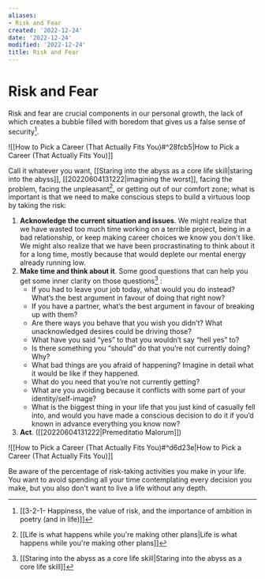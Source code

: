 ```yaml
---
aliases:
- Risk and Fear
created: '2022-12-24'
date: '2022-12-24'
modified: '2022-12-24'
title: Risk and Fear
---
```


# Risk and Fear

Risk and fear are crucial components in our personal growth, the lack of which creates a bubble filled with boredom that gives us a false sense of security[^1].

![[How to Pick a Career (That Actually Fits You)#^28fcb5|How to Pick a Career (That Actually Fits You)]]

Call it whatever you want, [[Staring into the abyss as a core life skill|staring into the abyss]], [[20220604131222|imagining the worst]], facing the problem, facing the unpleasant[^2], or getting out of our comfort zone; what is important is that we need to make conscious steps to build a virtuous loop by taking the risk:

1. **Acknowledge the current situation and issues**. We might realize that we have wasted too much time working on a terrible project, being in a bad relationship, or keep making career choices we know you don't like. We might also realize that we have been procrastinating to think about it for a long time, mostly because that would deplete our mental energy already running low.
2. **Make time and think about it**. Some good questions that can help you get some inner clarity on those questions[^3] :
	* If you had to leave your job today, what would you do instead? What’s the best argument in favour of doing that right now?
	* If you have a partner, what’s the best argument in favour of breaking up with them?
	* Are there ways you behave that you wish you didn’t? What unacknowledged desires could be driving those?
	* What have you said “yes” to that you wouldn’t say “hell yes” to?
	* Is there something you “should” do that you’re not currently doing? Why?
	* What bad things are you afraid of happening? Imagine in detail what it would be like if they happened.
	* What do you need that you’re not currently getting?
	* What are you avoiding because it conflicts with some part of your identity/self-image?
	* What is the biggest thing in your life that you just kind of casually fell into, and would you have made a conscious decision to do it if you’d known in advance everything you know now?
3. **Act**. ([[20220604131222|Premeditatio Malorum]])

![[How to Pick a Career (That Actually Fits You)#^d6d23e|How to Pick a Career (That Actually Fits You)]]

Be aware of the percentage of risk-taking activities you make in your life. You want to avoid spending all your time contemplating every decision you make, but you also don't want to live a life without any depth.

[^1]: [[3-2-1- Happiness, the value of risk, and the importance of ambition in poetry (and in life)]]
[^2]: [[Life is what happens while you're making other plans|Life is what happens while you're making other plans]]
[^3]: [[Staring into the abyss as a core life skill|Staring into the abyss as a core life skill]]